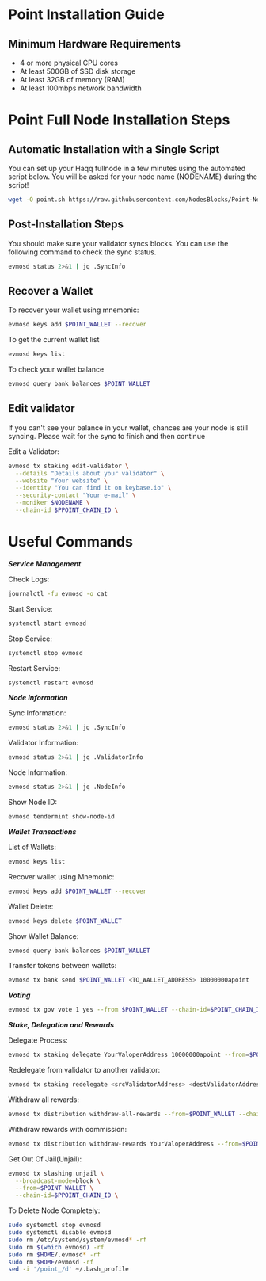 # Point Installation Guide

## Minimum Hardware Requirements

- 4 or more physical CPU cores
- At least 500GB of SSD disk storage
- At least 32GB of memory (RAM)
- At least 100mbps network bandwidth

# Point Full Node Installation Steps

## Automatic Installation with a Single Script

You can set up your Haqq fullnode in a few minutes using the automated script below. You will be asked for your node name (NODENAME) during the script!

```bash
wget -O point.sh https://raw.githubusercontent.com/NodesBlocks/Point-Network/main/point && chmod +x point.sh && ./point.sh
```
## Post-Installation Steps

You should make sure your validator syncs blocks. You can use the following command to check the sync status.
```bash
evmosd status 2>&1 | jq .SyncInfo
```
## Recover a Wallet

To recover your wallet using mnemonic:
```bash
evmosd keys add $POINT_WALLET --recover
```
To get the current wallet list
```bash
evmosd keys list
```
To check your wallet balance
```bash
evmosd query bank balances $POINT_WALLET
```
## Edit validator

If you can't see your balance in your wallet, chances are your node is still syncing. Please wait for the sync to finish and then continue

Edit a Validator:
```bash
evmosd tx staking edit-validator \
  --details "Details about your validator" \
  --website "Your website" \
  --identity "You can find it on keybase.io" \
  --security-contact "Your e-mail" \
  --moniker $NODENAME \
  --chain-id $PPOINT_CHAIN_ID \
```
# Useful Commands

***Service Management***

Check Logs:
```bash
journalctl -fu evmosd -o cat
```
Start Service:
```bash
systemctl start evmosd
```
Stop Service:
```bash
systemctl stop evmosd
```
Restart Service:
```bash
systemctl restart evmosd
```
***Node Information***

Sync Information:
```bash
evmosd status 2>&1 | jq .SyncInfo
```
Validator Information:
```bash
evmosd status 2>&1 | jq .ValidatorInfo
```
Node Information:
```bash
evmosd status 2>&1 | jq .NodeInfo
```
Show Node ID:
```bash
evmosd tendermint show-node-id
```
***Wallet Transactions***

List of Wallets:
```bash
evmosd keys list
```
Recover wallet using Mnemonic:
```bash
evmosd keys add $POINT_WALLET --recover
```
Wallet Delete:
```bash
evmosd keys delete $POINT_WALLET
```
Show Wallet Balance:
```bash
evmosd query bank balances $POINT_WALLET
```
Transfer tokens between wallets:
```bash
evmosd tx bank send $POINT_WALLET <TO_WALLET_ADDRESS> 10000000apoint
```
***Voting***
```bash
evmosd tx gov vote 1 yes --from $POINT_WALLET --chain-id=$POINT_CHAIN_ID
```
***Stake, Delegation and Rewards***

Delegate Process:
```bash
evmosd tx staking delegate YourValoperAddress 10000000apoint --from=$POINT_WALLET --chain-id=$POINT_CHAIN_ID --gas=auto --fees 250apoint
```
Redelegate from validator to another validator:
```bash
evmosd tx staking redelegate <srcValidatorAddress> <destValidatorAddress> 10000000apoint --from=$POINT_WALLET --chain-id=$POINT_CHAIN_ID --gas=auto --fees 250apoint
```
Withdraw all rewards:
```bash
evmosd tx distribution withdraw-all-rewards --from=$POINT_WALLET --chain-id=$POINT_CHAIN_ID --gas=auto --fees 250apoint
```
Withdraw rewards with commission:
```bash
evmosd tx distribution withdraw-rewards YourValoperAddress --from=$POINT_WALLET --commission --chain-id=$PPOINT_CHAIN_ID
```
Get Out Of Jail(Unjail):
```bash
evmosd tx slashing unjail \
  --broadcast-mode=block \
  --from=$POINT_WALLET \
  --chain-id=$PPOINT_CHAIN_ID \
```
To Delete Node Completely:
```bash
sudo systemctl stop evmosd
sudo systemctl disable evmosd
sudo rm /etc/systemd/system/evmosd* -rf
sudo rm $(which evmosd) -rf
sudo rm $HOME/.evmosd* -rf
sudo rm $HOME/evmosd -rf
sed -i '/point_/d' ~/.bash_profile
```
